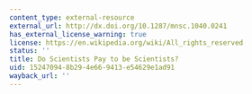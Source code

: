 ```yaml
---
content_type: external-resource
external_url: http://dx.doi.org/10.1287/mnsc.1040.0241
has_external_license_warning: true
license: https://en.wikipedia.org/wiki/All_rights_reserved
status: ''
title: Do Scientists Pay to be Scientists?
uid: 15247094-8b29-4e66-9413-e54629e1ad91
wayback_url: ''
---
```

